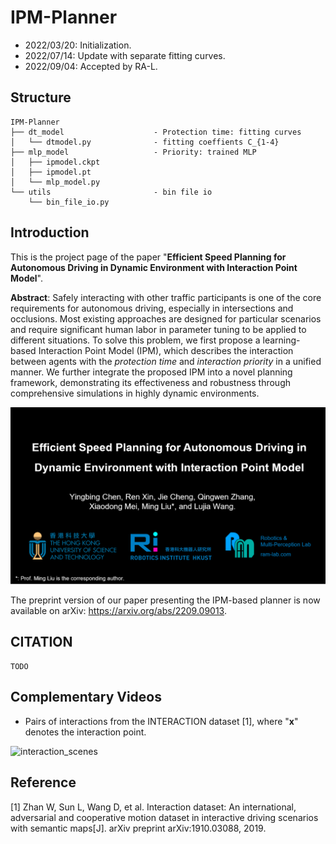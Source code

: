 # IPM-Planner

- 2022/03/20: Initialization.
- 2022/07/14: Update with separate fitting curves.
- 2022/09/04: Accepted by RA-L.

## Structure

```
IPM-Planner
├── dt_model                    - Protection time: fitting curves
│   └── dtmodel.py				- fitting coeffients C_{1-4}
├── mlp_model                   - Priority: trained MLP
│   ├── ipmodel.ckpt
│   ├── ipmodel.pt
│   └── mlp_model.py
└── utils                       - bin file io
    └── bin_file_io.py
```


## Introduction

This is the project page of the paper "**Efficient Speed Planning for Autonomous Driving in Dynamic Environment with Interaction Point Model**".

**Abstract**: Safely interacting with other traffic participants is one of the core requirements for autonomous driving, especially in intersections and occlusions.
Most existing approaches are designed for particular scenarios and require significant human labor in parameter tuning to be applied to different situations.
To solve this problem, we first propose a learning-based Interaction Point Model (IPM), which describes the interaction between agents with the *protection time* and *interaction priority* in a unified manner. We further integrate the proposed IPM into a novel planning framework, demonstrating its effectiveness and robustness through comprehensive simulations in highly dynamic environments.

[![Watch the video](./picts/cover-IPM-k.png)](https://youtu.be/n644Pj4Q9yo)



The preprint version of our paper presenting the IPM-based planner is now available on arXiv: https://arxiv.org/abs/2209.09013.



## CITATION

```
TODO
```



## Complementary Videos

- Pairs of interactions from the INTERACTION dataset [1], where "**x**" denotes the interaction point.

![interaction_scenes](./picts/interaction_scenes.gif)


## Reference

[1] Zhan W, Sun L, Wang D, et al. Interaction dataset: An international, adversarial and cooperative motion dataset in interactive driving scenarios with semantic maps[J]. arXiv preprint arXiv:1910.03088, 2019.
